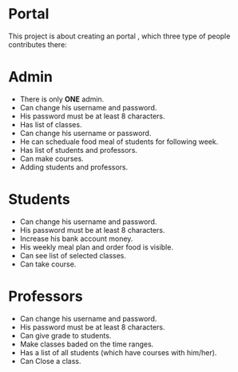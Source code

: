 # Portal
This project is about creating an portal , which three type of people contributes there:

# Admin
- There is only **ONE** admin.
- Can change his username and password.
- His password must be at least 8 characters.
- Has list of classes.
- Can change his username or password.
- He can scheduale food meal of students for following week.
- Has list of students and professors.
- Can make courses.
- Adding students and professors.

# Students
- Can change his username and password.
- His password must be at least 8 characters.
- Increase his bank account money.
- His weekly meal plan and order food is visible.
- Can see list of selected classes.
- Can take course.

# Professors
- Can change his username and password.
- His password must be at least 8 characters.
- Can give grade to students.
- Make classes baded on the time ranges.
- Has a list of all students (which have courses with him/her).
- Can Close a class.
